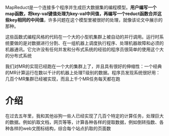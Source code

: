 MapReduct是一个连接多个程序并生成巨大数据集的编程模型。**用户编写一个map函数，将key-val键值处理为key-val中间值，再编写一个reduct函数合并这些key相同的中间值**，许多问题在这个模型里被很好的处理，就像该论文中展示的那种。

这些函数式编程风格的代码在一个大的小型机集群上被自动的并行调用。运行时系统要做的是对数据进行分割、在一组机器上调度执行程序、处理机器故障和必须的机器通讯。它允许没有任何并发和分布式系统的经验的程序员很简单的使用这个大的分布式系统

我们对MR的实现已经跑在一个大的集群上了，并且具有很好的伸缩性：一个经典的MR计算运行在数以千计的机器上处理T级别的数据。程序员发现系统很好用：几百个MR集群已经被实现，而且上千个MR任务每天都在跑

# 介绍
在过去五年里，我和其他谷狗一些人已经实现了几百个特定的计算任务，处理巨大的数据。例如扒取文档，网页等等，计算各种各样的提取数据，例如倒转指数、各种各样的web文图标结构，综合每个站点扒取的页面数

